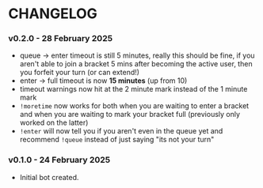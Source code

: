 # CHANGELOG

### v0.2.0 - 28 February 2025
- queue -> enter timeout is still 5 minutes, really this should be fine, if you aren't able to join a bracket 5 mins after becoming the active user, then you forfeit your turn (or can extend!)
- enter -> full timeout is now **15 minutes** (up from 10)
- timeout warnings now hit at the 2 minute mark instead of the 1 minute mark
- `!moretime` now works for both when you are waiting to enter a bracket and when you are waiting to mark your bracket full (previously only worked on the latter)
- `!enter` will now tell you if you aren't even in the queue yet and recommend `!queue` instead of just saying "its not your turn"

### v0.1.0 - 24 February 2025
- Initial bot created.
